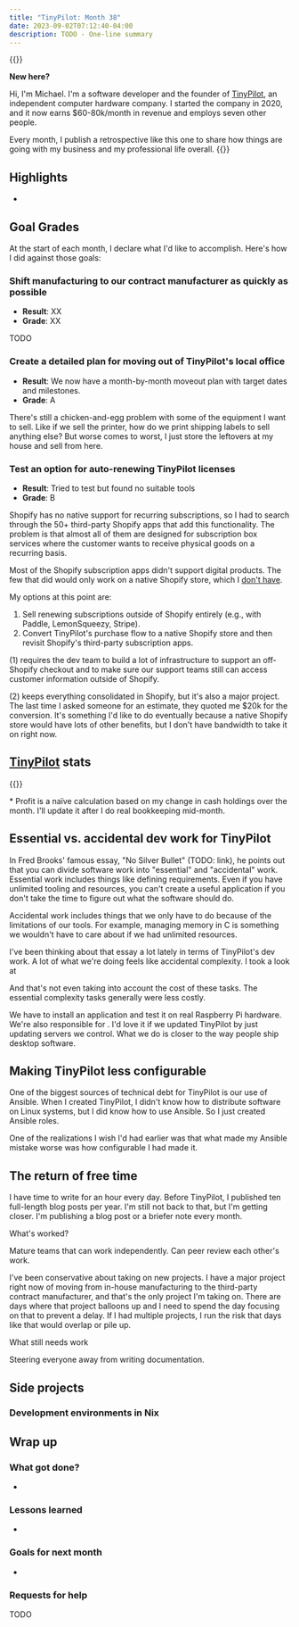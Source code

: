 ```yaml
---
title: "TinyPilot: Month 38"
date: 2023-09-02T07:12:40-04:00
description: TODO - One-line summary
---
```


{{<notice type="info">}}

**New here?**

Hi, I'm Michael. I'm a software developer and the founder of [TinyPilot](https://tinypilotkvm.com), an independent computer hardware company. I started the company in 2020, and it now earns $60-80k/month in revenue and employs seven other people.

Every month, I publish a retrospective like this one to share how things are going with my business and my professional life overall.
{{</notice>}}

## Highlights

-

## Goal Grades

At the start of each month, I declare what I'd like to accomplish. Here's how I did against those goals:

### Shift manufacturing to our contract manufacturer as quickly as possible

- **Result**: XX
- **Grade**: XX

TODO

### Create a detailed plan for moving out of TinyPilot's local office

- **Result**: We now have a month-by-month moveout plan with target dates and milestones.
- **Grade**: A

There's still a chicken-and-egg problem with some of the equipment I want to sell. Like if we sell the printer, how do we print shipping labels to sell anything else? But worse comes to worst, I just store the leftovers at my house and sell from here.

### Test an option for auto-renewing TinyPilot licenses

- **Result**: Tried to test but found no suitable tools
- **Grade**: B

Shopify has no native support for recurring subscriptions, so I had to search through the 50+ third-party Shopify apps that add this functionality. The problem is that almost all of them are designed for subscription box services where the customer wants to receive physical goods on a recurring basis.

Most of the Shopify subscription apps didn't support digital products. The few that did would only work on a native Shopify store, which I [don't have](/tinypilot-redesign/#why-didnt-you-just-use-a-shopify-template).

My options at this point are:

1. Sell renewing subscriptions outside of Shopify entirely (e.g., with Paddle, LemonSqueezy, Stripe).
1. Convert TinyPilot's purchase flow to a native Shopify store and then revisit Shopify's third-party subscription apps.

(1) requires the dev team to build a lot of infrastructure to support an off-Shopify checkout and to make sure our support teams still can access customer information outside of Shopify.

(2) keeps everything consolidated in Shopify, but it's also a major project. The last time I asked someone for an estimate, they quoted me $20k for the conversion. It's something I'd like to do eventually because a native Shopify store would have lots of other benefits, but I don't have bandwidth to take it on right now.

## [TinyPilot](https://tinypilotkvm.com/?ref=mtlynch.io) stats

{{<revenue-graph project="tinypilot">}}

\* Profit is a naïve calculation based on my change in cash holdings over the month. I'll update it after I do real bookkeeping mid-month.

## Essential vs. accidental dev work for TinyPilot

In Fred Brooks' famous essay, "No Silver Bullet" (TODO: link), he points out that you can divide software work into "essential" and "accidental" work. Essential work includes things like defining requirements. Even if you have unlimited tooling and resources, you can't create a useful application if you don't take the time to figure out what the software should do.

Accidental work includes things that we only have to do because of the limitations of our tools. For example, managing memory in C is something we wouldn't have to care about if we had unlimited resources.

I've been thinking about that essay a lot lately in terms of TinyPilot's dev work. A lot of what we're doing feels like accidental complexity. I took a look at

And that's not even taking into account the cost of these tasks. The essential complexity tasks generally were less costly.

We have to install an application and test it on real Raspberry Pi hardware. We're also responsible for . I'd love it if we updated TinyPilot by just updating servers we control. What we do is closer to the way people ship desktop software.

## Making TinyPilot less configurable

One of the biggest sources of technical debt for TinyPilot is our use of Ansible. When I created TinyPilot, I didn't know how to distribute software on Linux systems, but I did know how to use Ansible. So I just created Ansible roles.

One of the realizations I wish I'd had earlier was that what made my Ansible mistake worse was how configurable I had made it.

## The return of free time

I have time to write for an hour every day. Before TinyPilot, I published ten full-length blog posts per year. I'm still not back to that, but I'm getting closer. I'm publishing a blog post or a briefer note every month.

What's worked?

Mature teams that can work independently. Can peer review each other's work.

I've been conservative about taking on new projects. I have a major project right now of moving from in-house manufacturing to the third-party contract manufacturer, and that's the only project I'm taking on. There are days where that project balloons up and I need to spend the day focusing on that to prevent a delay. If I had multiple projects, I run the risk that days like that would overlap or pile up.

What still needs work

Steering everyone away from writing documentation.

## Side projects

### Development environments in Nix

## Wrap up

### What got done?

-

### Lessons learned

-

### Goals for next month

-

### Requests for help

TODO
